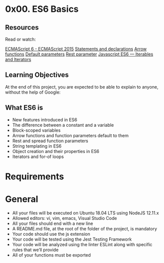 # 0x00. ES6 Basics

## Resources

Read or watch:

[ECMAScript 6 - ECMAScript 2015](https://www.w3schools.com/js/js_es6.asp)
[Statements and declarations](https://developer.mozilla.org/en-US/docs/Web/JavaScript/Reference/Statements)
[Arrow functions](https://developer.mozilla.org/en-US/docs/Web/JavaScript/Reference/Functions/Arrow_functions)
[Default parameters](https://developer.mozilla.org/en-US/docs/Web/JavaScript/Reference/Functions/Default_parameters)
[Rest parameter](https://developer.mozilla.org/en-US/docs/Web/JavaScript/Reference/Functions/rest_parameters)
[Javascript ES6 — Iterables and Iterators](https://towardsdatascience.com/javascript-es6-iterables-and-iterators-de18b54f4d4)

## Learning Objectives

At the end of this project, you are expected to be able to explain to anyone, without the help of Google:

## What ES6 is

- New features introduced in ES6
- The difference between a constant and a variable
- Block-scoped variables
- Arrow functions and function parameters default to them
- Rest and spread function parameters
- String templating in ES6
- Object creation and their properties in ES6
- Iterators and for-of loops

# Requirements

# General

- All your files will be executed on Ubuntu 18.04 LTS using NodeJS 12.11.x
- Allowed editors: vi, vim, emacs, Visual Studio Code
- All your files should end with a new line
- A README.md file, at the root of the folder of the project, is mandatory
- Your code should use the js extension
- Your code will be tested using the Jest Testing Framework
- Your code will be analyzed using the linter ESLint along with specific rules that we’ll provide
- All of your functions must be exported

